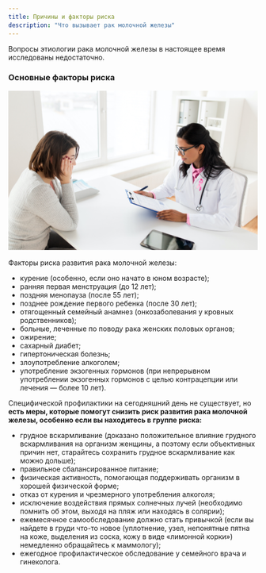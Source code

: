 ```yaml
---
title: Причины и факторы риска
description: "Что вызывает рак молочной железы"
---
```


Вопросы этиологии рака молочной железы в настоящее время исследованы недостаточно. 

### Основные факторы риска

![Анализ причин рака груди](./doctor-with-pink-awareness-ribbon-and-patient-P6BL5PJ.jpg)

Факторы риска развития рака молочной железы:

* курение (особенно, если оно начато в юном возрасте);
* ранняя первая менструация (до 12 лет);
* поздняя менопауза (после 55 лет);
* позднее рождение первого ребенка (после 30 лет);
* отягощенный семейный анамнез (онкозаболевания у кровных родственников);
* больные, леченные по поводу рака женских половых органов;
* ожирение;
* сахарный диабет;
* гипертоническая болезнь;
* злоупотребление алкоголем;
* употребление экзогенных гормонов (при непрерывном употреблении экзогенных гормонов с целью контрацепции или лечения — более 10 лет).

Специфической профилактики на сегодняшний день не существует, но **есть меры, которые помогут снизить риск развития рака молочной железы, особенно если вы находитесь в группе риска:**

* грудное вскармливание (доказано положительное влияние грудного вскармливания на организм женщины, а поэтому если объективных причин нет, старайтесь сохранить грудное вскармливание как можно дольше);
* правильное сбалансированное питание;
* физическая активность, помогающая поддерживать организм в хорошей физической форме; 
* отказ от курения и чрезмерного употребления алкоголя;
* исключение воздействия прямых солнечных лучей (необходимо помнить об этом, выходя на пляж или находясь в солярии);
* ежемесячное самообследование должно стать привычкой (если вы найдете в груди что-то новое (уплотнение, узел, непонятные пятна на коже, выделения из соска, кожу в виде «лимонной корки») немедленно обращайтесь к маммологу);
* ежегодное профилактическое обследование у семейного врача и гинеколога.
